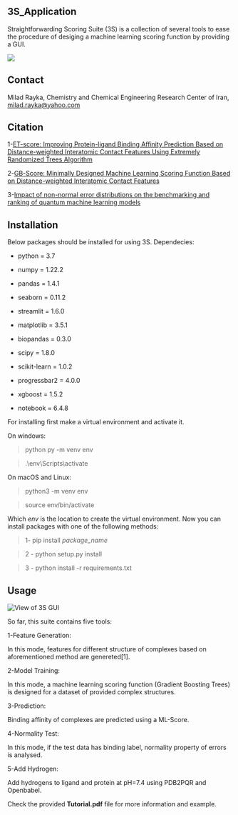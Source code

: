 3S_Application
--
Straightforwarding Scoring Suite (3S) is a collection of several tools to ease the procedure of desiging a machine learning scoring function by providing a GUI.

![](https://github.com/miladrayka/3s_application/blob/main/logo.png)

Contact
---
Milad Rayka, Chemistry and Chemical Engineering Research Center of Iran, milad.rayka@yahoo.com

Citation
--

1-[ET-score: Improving Protein-ligand Binding Affinity Prediction Based on Distance-weighted Interatomic Contact Features Using Extremely Randomized Trees Algorithm](https://onlinelibrary.wiley.com/doi/full/10.1002/minf.202060084)

2-[GB-Score: Minimally Designed Machine Learning Scoring Function Based on Distance-weighted Interatomic Contact Features](https://chemrxiv.org/engage/chemrxiv/article-details/6210b55ce0f5297c08b7f36a)

3-[Impact of non-normal error distributions on the benchmarking and ranking of quantum machine learning models](https://iopscience.iop.org/article/10.1088/2632-2153/aba184/meta)

Installation
--
Below packages should be installed for using 3S. Dependecies:

- python = 3.7

- numpy = 1.22.2

- pandas = 1.4.1

- seaborn = 0.11.2

- streamlit = 1.6.0

- matplotlib = 3.5.1

- biopandas = 0.3.0

- scipy = 1.8.0

- scikit-learn = 1.0.2

- progressbar2 = 4.0.0

- xgboost = 1.5.2

- notebook = 6.4.8

For installing first make a virtual environment and activate it.

On windows:

>    python py -m venv env

>    .\env\Scripts\activate

On macOS and Linux:

>    python3 -m venv env

>    source env/bin/activate

Which *env* is the location to create the virtual environment. Now you can install packages with one of the following methods:

>   1- pip install *package_name*

>  2 - python setup.py install

> 3 - python install -r requirements.txt

Usage
--

![View of 3S GUI](https://github.com/miladrayka/3s_application/blob/main/sample_gui.JPG)


So far, this suite contains five tools:

1-Feature Generation:

In this mode, features for different structure of complexes based on aforementioned method are genereted[1].

2-Model Training:

In this mode, a machine learning scoring function (Gradient Boosting Trees) is designed for a dataset of provided complex structures.

3-Prediction:

Binding affinity of complexes are predicted using a ML-Score.

4-Normality Test:

In this mode, if the test data has binding label, normality property of errors is
analysed.

5-Add Hydrogen:

Add hydrogens to ligand and protein at pH=7.4 using PDB2PQR and Openbabel.

Check the provided **Tutorial.pdf** file for more information and example.


